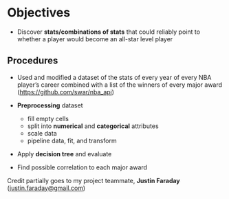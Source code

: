 # Objectives
* Discover **stats/combinations of stats** that could reliably point to whether a player would become an all-star level player

## Procedures
* Used and modified a dataset of the stats of every year of every NBA player’s career combined with a list of the winners of every major award (https://github.com/swar/nba_api)
* **Preprocessing** dataset
  - fill empty cells
  - split into **numerical** and **categorical** attributes
  - scale data
  - pipeline data, fit, and transform

* Apply **decision tree** and evaluate
* Find possible correlation to each major award

Credit partially goes to my project teammate, **Justin Faraday** (justin.faraday@gmail.com)


